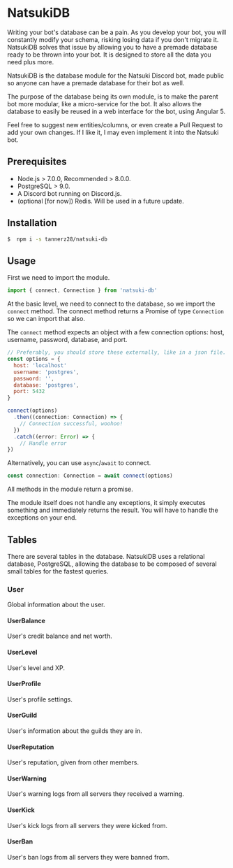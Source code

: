 # NatsukiDB
Writing your bot's database can be a pain. As you develop your bot, you will constantly modify your schema, risking losing data if you don't migrate it.
NatsukiDB solves that issue by allowing you to have a premade database ready to be thrown into your bot. It is designed to store all the data you need plus more.

NatsukiDB is the database module for the Natsuki Discord bot, made public so anyone can have a premade database for their bot as well.

The purpose of the database being its own module, is to make the parent bot more modular, like a micro-service for the bot. It also allows the database to easily be reused in a web interface for the bot, using Angular 5.

Feel free to suggest new entities/columns, or even create a Pull Request to add your own changes. If I like it, I may even implement it into the Natsuki bot.

## Prerequisites
 - Node.js > 7.0.0, Recommended > 8.0.0.
 - PostgreSQL > 9.0.
 - A Discord bot running on Discord.js.
 - (optional [for now]) Redis. Will be used in a future update.

## Installation
```sh
$  npm i -s tannerz28/natsuki-db
```

## Usage
First we need to import the module.
```javascript
import { connect, Connection } from 'natsuki-db'
```

At the basic level, we need to connect to the database, so we import the `connect` method. The connect method returns a Promise of type `Connection` so we can import that also.

The `connect` method expects an object with a few connection options: host, username, password, database, and port.

```javascript
// Preferably, you should store these externally, like in a json file. This is just for example.
const options = {
  host: 'localhost'
  username: 'postgres',
  password: '',
  database: 'postgres',
  port: 5432
}

connect(options)
  .then((connection: Connection) => {
    // Connection successful, woohoo!
  })
  .catch((error: Error) => {
    // Handle error
})
```

Alternatively, you can use `async`/`await` to connect.

```javascript
const connection: Connection = await connect(options)
```

All methods in the module return a promise.

The module itself does not handle any exceptions, it simply executes something and immediately returns the result. You will have to handle the exceptions on your end.

## Tables
There are several tables in the database. NatsukiDB uses a relational database, PostgreSQL, allowing the database to be composed of several small tables for the fastest queries.

### User

Global information about the user.

#### UserBalance

User's credit balance and net worth.

#### UserLevel

User's level and XP.

#### UserProfile

User's profile settings.

#### UserGuild

User's information about the guilds they are in.

#### UserReputation

User's reputation, given from other members.

#### UserWarning

User's warning logs from all servers they received a warning.

#### UserKick

User's kick logs from all servers they were kicked from.

#### UserBan

User's ban logs from all servers they were banned from.
